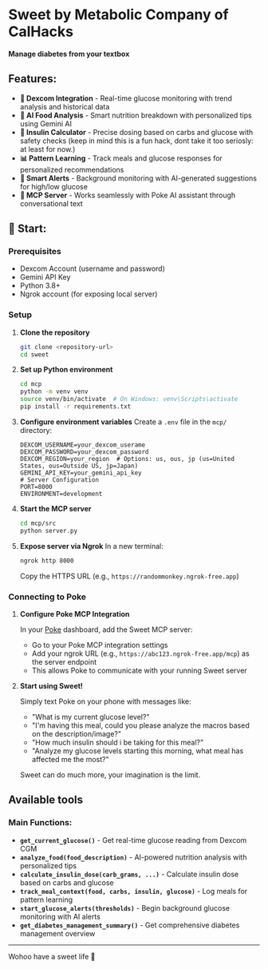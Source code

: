 # Sweet by Metabolic Company of CalHacks

**Manage diabetes from your textbox**

## Features:

- **🔗 Dexcom Integration** - Real-time glucose monitoring with trend analysis and historical data
- **🍎 AI Food Analysis** - Smart nutrition breakdown with personalized tips using Gemini AI
- **💉 Insulin Calculator** - Precise dosing based on carbs and glucose with safety checks (keep in mind this is a fun hack, dont take it too seriosly: at least for now.)
- **📊 Pattern Learning** - Track meals and glucose responses for personalized recommendations
- **🚨 Smart Alerts** - Background monitoring with AI-generated suggestions for high/low glucose
- **🤖 MCP Server** - Works seamlessly with Poke AI assistant through conversational text

## 👻 Start:

### Prerequisites

- Dexcom Account (username and password)
- Gemini API Key
- Python 3.8+
- Ngrok account (for exposing local server)

### Setup

1. **Clone the repository**

   ```bash
   git clone <repository-url>
   cd sweet
   ```

2. **Set up Python environment**

   ```bash
   cd mcp
   python -m venv venv
   source venv/bin/activate  # On Windows: venv\Scripts\activate
   pip install -r requirements.txt
   ```

3. **Configure environment variables**
   Create a `.env` file in the `mcp/` directory:

   ```env
   DEXCOM_USERNAME=your_dexcom_userame
   DEXCOM_PASSWORD=your_dexcom_password
   DEXCOM_REGION=your_region  # Options: us, ous, jp (us=United States, ous=Outside US, jp=Japan)
   GEMINI_API_KEY=your_gemini_api_key
   # Server Configuration
   PORT=8000
   ENVIRONMENT=development
   ```

4. **Start the MCP server**

   ```bash
   cd mcp/src
   python server.py
   ```

5. **Expose server via Ngrok**
   In a new terminal:
   ```bash
   ngrok http 8000
   ```
   Copy the HTTPS URL (e.g., `https://randommonkey.ngrok-free.app`)

### Connecting to Poke

1. **Configure Poke MCP Integration**

   In your [Poke](https://poke.com) dashboard, add the Sweet MCP server:

   - Go to your Poke MCP integration settings
   - Add your ngrok URL (e.g., `https://abc123.ngrok-free.app/mcp`) as the server endpoint
   - This allows Poke to communicate with your running Sweet server

2. **Start using Sweet!**

   Simply text Poke on your phone with messages like:

   - "What is my current glucose level?"
   - "I'm having this meal, could you please analyze the macros based on the description/image?"
   - "How much insulin should i be taking for this meal?"
   - "Analyze my glucose levels starting this morning, what meal has affected me the most?"
   
   Sweet can do much more, your imagination is the limit. 

## Available tools

### Main Functions:

- **`get_current_glucose()`** - Get real-time glucose reading from Dexcom CGM
- **`analyze_food(food_description)`** - AI-powered nutrition analysis with personalized tips
- **`calculate_insulin_dose(carb_grams, ...)`** - Calculate insulin dose based on carbs and glucose
- **`track_meal_context(food, carbs, insulin, glucose)`** - Log meals for pattern learning
- **`start_glucose_alerts(thresholds)`** - Begin background glucose monitoring with AI alerts
- **`get_diabetes_management_summary()`** - Get comprehensive diabetes management overview 


--- 
Wohoo have a sweet life 💌
